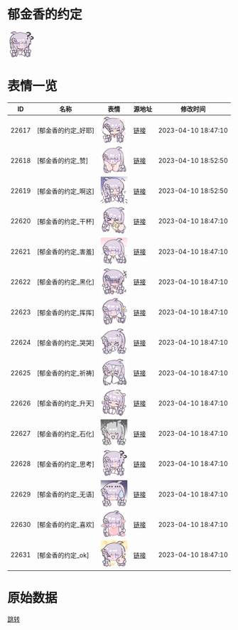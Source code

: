 # 郁金香的约定

<img src="./cover.png" height="60" alt="cover" />

# 表情一览

|ID|名称|表情|源地址|修改时间|
|----|----|----|----|----|
|22617|[郁金香的约定_好耶]|<img src="./pic/022617_%5B郁金香的约定_好耶%5D.png" height="60" alt="好耶"/>|[链接](https://i0.hdslb.com/bfs/garb/ba4f7f01bc618be456ad0a544af9c9162376779e.png)|2023-04-10 18:47:10|
|22618|[郁金香的约定_赞]|<img src="./pic/022618_%5B郁金香的约定_赞%5D.png" height="60" alt="赞"/>|[链接](https://i0.hdslb.com/bfs/garb/8017ec2e059889b723f870a31d45af69cf032820.png)|2023-04-10 18:52:50|
|22619|[郁金香的约定_啊这]|<img src="./pic/022619_%5B郁金香的约定_啊这%5D.png" height="60" alt="啊这"/>|[链接](https://i0.hdslb.com/bfs/garb/6233a3bda115a516847ff1d56dcbfd2a92add510.png)|2023-04-10 18:52:50|
|22620|[郁金香的约定_干杯]|<img src="./pic/022620_%5B郁金香的约定_干杯%5D.png" height="60" alt="干杯"/>|[链接](https://i0.hdslb.com/bfs/garb/607b23f6f86288ae7f341f7e86e39bbb55a94f10.png)|2023-04-10 18:47:10|
|22621|[郁金香的约定_害羞]|<img src="./pic/022621_%5B郁金香的约定_害羞%5D.png" height="60" alt="害羞"/>|[链接](https://i0.hdslb.com/bfs/garb/defcfbcfc8e341e854c87459db884f7904beed3a.png)|2023-04-10 18:47:10|
|22622|[郁金香的约定_黑化]|<img src="./pic/022622_%5B郁金香的约定_黑化%5D.png" height="60" alt="黑化"/>|[链接](https://i0.hdslb.com/bfs/garb/0043848fe3450590914eb06dcf5fb1106777ad64.png)|2023-04-10 18:47:10|
|22623|[郁金香的约定_挥挥]|<img src="./pic/022623_%5B郁金香的约定_挥挥%5D.png" height="60" alt="挥挥"/>|[链接](https://i0.hdslb.com/bfs/garb/c6b39b961b76da4de2f7614f6acb8ad7b0fa8864.png)|2023-04-10 18:47:10|
|22624|[郁金香的约定_哭哭]|<img src="./pic/022624_%5B郁金香的约定_哭哭%5D.png" height="60" alt="哭哭"/>|[链接](https://i0.hdslb.com/bfs/garb/3623ce042f3d021827b8ab0e663fc9073b0da837.png)|2023-04-10 18:47:10|
|22625|[郁金香的约定_祈祷]|<img src="./pic/022625_%5B郁金香的约定_祈祷%5D.png" height="60" alt="祈祷"/>|[链接](https://i0.hdslb.com/bfs/garb/ca54e1d7c91df40b6571abc57c17922fc32473ec.png)|2023-04-10 18:47:10|
|22626|[郁金香的约定_升天]|<img src="./pic/022626_%5B郁金香的约定_升天%5D.png" height="60" alt="升天"/>|[链接](https://i0.hdslb.com/bfs/garb/533d1361bab577aa71132a8791771393af8890a5.png)|2023-04-10 18:47:10|
|22627|[郁金香的约定_石化]|<img src="./pic/022627_%5B郁金香的约定_石化%5D.png" height="60" alt="石化"/>|[链接](https://i0.hdslb.com/bfs/garb/d540ae53a306d0f0272bc8779ba0c5107daab18e.png)|2023-04-10 18:47:10|
|22628|[郁金香的约定_思考]|<img src="./pic/022628_%5B郁金香的约定_思考%5D.png" height="60" alt="思考"/>|[链接](https://i0.hdslb.com/bfs/garb/a11ca65a56db2b23a6992d2201779817c6153678.png)|2023-04-10 18:47:10|
|22629|[郁金香的约定_无语]|<img src="./pic/022629_%5B郁金香的约定_无语%5D.png" height="60" alt="无语"/>|[链接](https://i0.hdslb.com/bfs/garb/22a2d751f6cc3d201f66a88c48b353dfc6f8b3b6.png)|2023-04-10 18:47:10|
|22630|[郁金香的约定_喜欢]|<img src="./pic/022630_%5B郁金香的约定_喜欢%5D.png" height="60" alt="喜欢"/>|[链接](https://i0.hdslb.com/bfs/garb/56cdb8ba53c8cdba5a258320a6ffd4e0f7f384b9.png)|2023-04-10 18:47:10|
|22631|[郁金香的约定_ok]|<img src="./pic/022631_%5B郁金香的约定_ok%5D.png" height="60" alt="ok"/>|[链接](https://i0.hdslb.com/bfs/garb/7039aa70b0db854fbfaaa96696aeac7c3451de79.png)|2023-04-10 18:47:10|

# 原始数据

[跳转](./raw.json)

